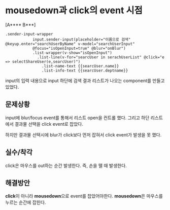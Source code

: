 # mousedown과 click의 event 시점

[A**** B***]

```pug
.sender-input-wrapper
            input.sender-input(placeholder="이름으로 검색" @keyup.enter="searchUserByName" v-model="searchUserInput"
            @focus="isOpenInput=true" @blur="onBlur")
            .list-wrapper(v-show="isOpenInput")
              .list-line(v-for="searcUser in serachUserList" @click="e => selectShareUser(e,searcUser)")
                .list-name-text {{searcUser.name}}
                .list-info-text {{searcUser.deptname}}
```

input의 입력 내용으로 input 하단에 검색 결과 리스트가 나오는 component를 만들고 있었다.

## 문제상황

input에 blur/focus event를 통해서 리스트 open을 컨트롤 했다. 그리고 하단 리스트에서 결과물 선택을 click event로 잡았다.

하지만 결과물 선택시에 blur가 click보다 먼저 잡혀서 click event가 발생을 못 했다.

## 실수/착각

click은 마우스를 out하는 순간 발생한다. 즉, 손을 뗄 때 발생한다.

## 해결방안

**click**이 아니라 **mousedown**으로 event를 잡았어야한다. **mousedown**은 마우스를 누르는 순간에 잡힌다.
